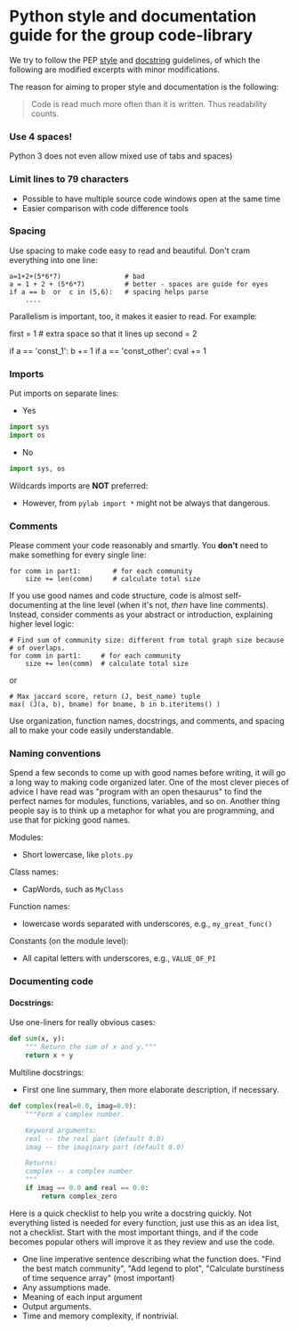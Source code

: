 # Python style and documentation guide for the group code-library

We try to follow the PEP
[style](http://legacy.python.org/dev/peps/pep-0008/) and
[docstring](http://legacy.python.org/dev/peps/pep-0257/) guidelines,
of which the following are modified excerpts with minor modifications.

The reason for aiming to proper style and documentation is the following:

> Code is read much more often than it is written.
> Thus readability counts.


### Use 4 spaces!
Python 3 does not even allow mixed use of tabs and spaces)

### Limit lines to 79 characters
* Possible to have multiple source code windows open at the same time
* Easier comparison with code difference tools

### Spacing

Use spacing to make code easy to read and beautiful.  Don't cram
everything into one line:

    a=1+2+(5*6*7)                # bad
    a = 1 + 2 + (5*6*7)          # better - spaces are guide for eyes
    if a == b  or  c in (5,6):   # spacing helps parse
        ....


Parallelism is important, too, it makes it easier to read.  For
example:

   first  = 1   # extra space so that it lines up
   second = 2

   if a == 'const_1':     b    += 1
   if a == 'const_other': cval += 1

### Imports
Put imports on separate lines:

* Yes

```python
import sys
import os
```

*  No

```python
import sys, os
```

Wildcards imports are **NOT** preferred:

* However, from `pylab import *` might not be always that dangerous.


### Comments
Please comment your code reasonably and smartly.  You **don't** need to make
something for every single line:

    for comm in part1:        # for each community
        size += len(comm)     # calculate total size

If you use good names and code structure, code is almost
self-documenting at the line level (when it's not, *then* have line
comments).  Instead, consider comments as your abstract or
introduction, explaining higher level logic:

    # Find sum of community size: different from total graph size because
    # of overlaps.
    for comm in part1:     # for each community
        size += len(comm)  # calculate total size

or

    # Max jaccard score, return (J, best_name) tuple
    max( (J(a, b), bname) for bname, b in b.iteritems() )

Use organization, function names, docstrings, and comments, and
spacing all to make your code easily understandable.


### Naming conventions

Spend a few seconds to come up with good names before writing, it will
go a long way to making code organized later.  One of the most clever
pieces of advice I have read was "program with an open thesaurus" to
find the perfect names for modules, functions, variables, and so on.
Another thing people say is to think up a metaphor for what you are
programming, and use that for picking good names.


Modules:

* Short lowercase, like `plots.py`

Class names:

* CapWords, such as `MyClass`

Function names:

* lowercase words separated with underscores, e.g., `my_great_func()`

Constants (on the module level):

* All capital letters with underscores, e.g., `VALUE_OF_PI`

### Documenting code

#### Docstrings:

Use one-liners for really obvious cases:


```python
def sum(x, y):
	""" Return the sum of x and y."""
	return x + y
```

Multiline docstrings:
* First one line summary, then more elaborate description, if necessary.

```python
def complex(real=0.0, imag=0.0):
    """Form a complex number.

    Keyword arguments:
    real -- the real part (default 0.0)
    imag -- the imaginary part (default 0.0)

    Returns:
    complex -- a complex number
    """
    if imag == 0.0 and real == 0.0:
        return complex_zero
```

Here is a quick checklist to help you write a docstring quickly.  Not
everything listed is needed for every function, just use this as an
idea list, not a checklist.  Start with the most important things, and
if the code becomes popular others will improve it as they review and
use the code.

 * One line imperative sentence describing what the function does.
   "Find the best match community", "Add legend to plot", "Calculate
   burstiness of time sequence array" (most important)
 * Any assumptions made.
 * Meaning of each input argument
 * Output arguments.
 * Time and memory complexity, if nontrivial.


